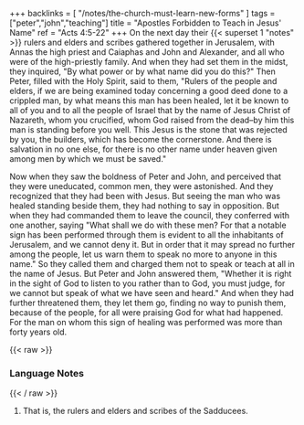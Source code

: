 +++
backlinks = [
  "/notes/the-church-must-learn-new-forms"
]
tags = ["peter","john","teaching"]
title = "Apostles Forbidden to Teach in Jesus' Name"
ref = "Acts 4:5-22"
+++
On the next day their {{< superset 1 "notes" >}} rulers and elders and scribes gathered together in Jerusalem, with Annas the high priest and Caiaphas and John and Alexander, and all who were of the high-priestly family. And when they had set them in the midst, they inquired, "By what power or by what name did you do this?" Then Peter, filled with the Holy Spirit, said to them, "Rulers of the people and elders, if we are being examined today concerning a good deed done to a crippled man, by what means this man has been healed, let it be known to all of you and to all the people of Israel that by the name of Jesus Christ of Nazareth, whom you crucified, whom God raised from the dead–by him this man is standing before you well. This Jesus is the stone that was rejected by you, the builders, which has become the cornerstone. And there is salvation in no one else, for there is no other name under heaven given among men by which we must be saved."

Now when they saw the boldness of Peter and John, and perceived that they were uneducated, common men, they were astonished. And they recognized that they had been with Jesus. But seeing the man who was healed standing beside them, they had nothing to say in opposition. But when they had commanded them to leave the council, they conferred with one another, saying "What shall we do with these men? For that a notable sign has been performed through them is evident to all the inhabitants of Jerusalem, and we cannot deny it. But in order that it may spread no further among the people, let us warn them to speak no more to anyone in this name." So they called them and charged them not to speak or teach at all in the name of Jesus. But Peter and John answered them, "Whether it is right in the sight of God to listen to you rather than to God, you must judge, for we cannot but speak of what we have seen and heard." And when they had further threatened them, they let them go, finding no way to punish them, because of the people, for all were praising God for what had happened. For the man on whom this sign of healing was performed was more than forty years old.


{{< raw >}} <h3 id="notes">Language Notes</h3> {{< / raw >}}
1. That is, the rulers and elders and scribes of the Sadducees.
